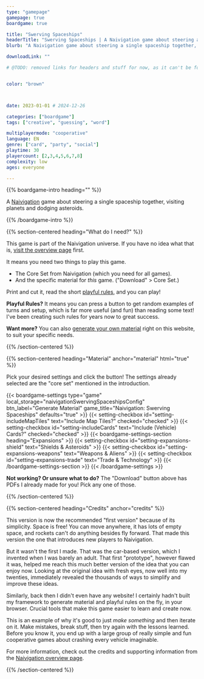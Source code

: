 ```yaml
---
type: "gamepage"
gamepage: true
boardgame: true

title: "Swerving Spaceships"
headerTitle: "Swerving Spaceships | A Naivigation game about steering a single spaceship together"
blurb: "A Naivigation game about steering a single spaceship together, visiting planets and dodging asteroids."

downloadLink: ""

# @TODO: removed links for headers and stuff for now, as it can't be found by the system


color: "brown"



date: 2023-01-01 # 2024-12-26

categories: ["boardgame"]
tags: ["creative", "guessing", "word"]

multiplayermode: "cooperative"
language: EN
genre: ["card", "party", "social"]
playtime: 30
playercount: [2,3,4,5,6,7,8]
complexity: low
ages: everyone

---
```


{{% boardgame-intro heading="" %}}

A [Naivigation](/naivigation/) game about steering a single spaceship together, visiting planets and dodging asteroids.

{{% /boardgame-intro %}}

{{% section-centered heading="What do I need?" %}}

This game is part of the Naivigation universe. If you have no idea what that is, [visit the overview page](/naivigation/) first.

It means you need two things to play this game.
* The Core Set from Naivigation (which you need for all games).
* And the specific material for _this_ game. ("Download" > Core Set.)

Print and cut it, read the short [playful rules](rules), and you can play!

**Playful Rules?** It means you can press a button to get random examples of turns and setup, which is far more useful (and fun) than reading some text! I've been creating such rules for years now to great success.

**Want more?** You can also [generate your own material](#material) right on this website, to suit your specific needs.

{{% /section-centered %}}

{{% section-centered heading="Material" anchor="material" html="true" %}}

<p>Pick your desired settings and click the button! The settings already selected are the "core set" mentioned in the introduction.</p>

{{< boardgame-settings type="game" local_storage="naivigationSwervingSpaceshipsConfig" btn_label="Generate Material" game_title="Naivigation: Swerving Spaceships" defaults="true" >}}
  {{< setting-checkbox id="setting-includeMapTiles" text="Include Map Tiles?" checked="checked" >}}
  {{< setting-checkbox id="setting-includeCards" text="Include (Vehicle) Cards?" checked="checked" >}}
  {{< boardgame-settings-section heading="Expansions" >}}
    {{< setting-checkbox id="setting-expansions-shield" text="Shields & Asteroids" >}}
    {{< setting-checkbox id="setting-expansions-weapons" text="Weapons & Aliens" >}}
    {{< setting-checkbox id="setting-expansions-trade" text="Trade & Technology" >}}
  {{< /boardgame-settings-section >}}
{{< /boardgame-settings >}}

<p class="settings-remark"><strong>Not working? Or unsure what to do?</strong> The "Download" button above has PDFs I already made for you! Pick any one of those.</p>

{{% /section-centered %}}

{{% section-centered heading="Credits" anchor="credits" %}}

This version is now the recommended "first version" because of its simplicity. Space is free! You can move anywhere, it has lots of empty space, and rockets can't do anything besides fly forward. That made this version the one that introduces new players to Naivigation.

But it wasn't the first I made. That was the car-based version, which I invented when I was barely an adult. That first "prototype", however flawed it was, helped me reach this much better version of the idea that you can enjoy now. Looking at the original idea with fresh eyes, now well into my twenties, immediately revealed the thousands of ways to simplify and improve these ideas.

Similarly, back then I didn't even have any website! I certainly hadn't built my framework to generate material and playful rules on the fly, in your browser. Crucial tools that make this game easier to learn and create now.

This is an example of why it's good to just _make something_ and then iterate on it. Make mistakes, break stuff, then try again with the lessons learned. Before you know it, you end up with a large group of really simple and fun cooperative games about crashing every vehicle imaginable.

For more information, check out the credits and supporting information from the [Naivigation overview page](/naivigation/).

{{% /section-centered %}}